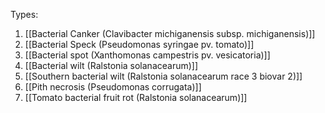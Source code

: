 
Types: 

1.  [[Bacterial Canker (Clavibacter michiganensis subsp. michiganensis)]]
2.  [[Bacterial Speck (Pseudomonas syringae pv. tomato)]] 
3.  [[Bacterial spot (Xanthomonas campestris pv. vesicatoria)]]
4.  [[Bacterial wilt (Ralstonia solanacearum)]]
5.  [[Southern bacterial wilt (Ralstonia solanacearum race 3 biovar 2)]]
6.  [[Pith necrosis (Pseudomonas corrugata)]]
7.  [[Tomato bacterial fruit rot (Ralstonia solanacearum)]]


